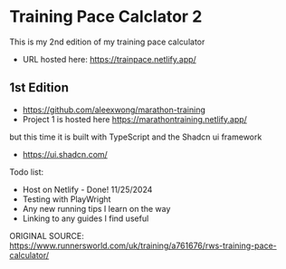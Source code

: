 # Training Pace Calclator 2

This is my 2nd edition of my training pace calculator
- URL hosted here: https://trainpace.netlify.app/

## 1st Edition
- https://github.com/aleexwong/marathon-training
- Project 1 is hosted here https://marathontraining.netlify.app/

but this time it is built with TypeScript and the Shadcn ui framework
- https://ui.shadcn.com/

Todo list:

- Host on Netlify - Done! 11/25/2024
- Testing with PlayWright
- Any new running tips I learn on the way
- Linking to any guides I find useful

ORIGINAL SOURCE: https://www.runnersworld.com/uk/training/a761676/rws-training-pace-calculator/
